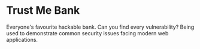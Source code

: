 # Trust Me Bank

Everyone's favourite hackable bank. Can you find every vulnerability? Being used to demonstrate common security issues facing modern web applications.